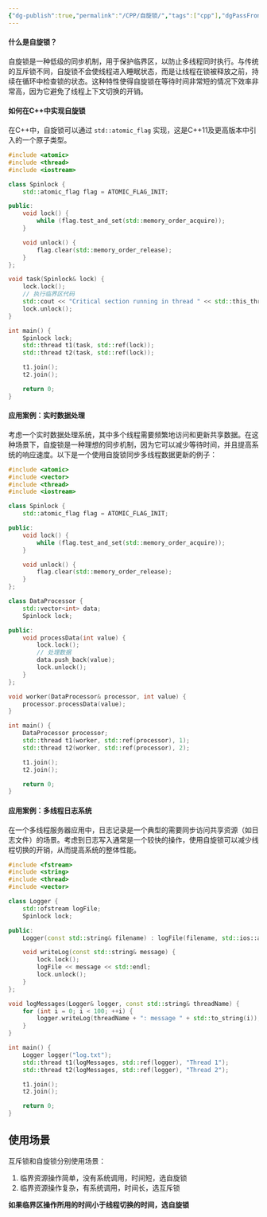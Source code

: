 ```yaml
---
{"dg-publish":true,"permalink":"/CPP/自旋锁/","tags":["cpp"],"dgPassFrontmatter":true,"noteIcon":"","created":"2024-07-07T01:56:59.926+08:00","updated":"2024-07-08T15:38:45.966+08:00"}
---
```




#### 什么是自旋锁？

自旋锁是一种低级的同步机制，用于保护临界区，以防止多线程同时执行。与传统的互斥锁不同，自旋锁不会使线程进入睡眠状态，而是让线程在锁被释放之前，持续在循环中检查锁的状态。这种特性使得自旋锁在等待时间非常短的情况下效率非常高，因为它避免了线程上下文切换的开销。

#### 如何在C++中实现自旋锁

在C++中，自旋锁可以通过 `std::atomic_flag` 实现，这是C++11及更高版本中引入的一个原子类型。

```cpp
#include <atomic>
#include <thread>
#include <iostream>

class Spinlock {
    std::atomic_flag flag = ATOMIC_FLAG_INIT;

public:
    void lock() {
        while (flag.test_and_set(std::memory_order_acquire));
    }

    void unlock() {
        flag.clear(std::memory_order_release);
    }
};

void task(Spinlock& lock) {
    lock.lock();
    // 执行临界区代码
    std::cout << "Critical section running in thread " << std::this_thread::get_id() << std::endl;
    lock.unlock();
}

int main() {
    Spinlock lock;
    std::thread t1(task, std::ref(lock));
    std::thread t2(task, std::ref(lock));

    t1.join();
    t2.join();

    return 0;
}
```

#### 应用案例：实时数据处理

考虑一个实时数据处理系统，其中多个线程需要频繁地访问和更新共享数据。在这种场景下，自旋锁是一种理想的同步机制，因为它可以减少等待时间，并且提高系统的响应速度。以下是一个使用自旋锁同步多线程数据更新的例子：

```cpp
#include <atomic>
#include <vector>
#include <thread>
#include <iostream>

class Spinlock {
    std::atomic_flag flag = ATOMIC_FLAG_INIT;

public:
    void lock() {
        while (flag.test_and_set(std::memory_order_acquire));
    }

    void unlock() {
        flag.clear(std::memory_order_release);
    }
};

class DataProcessor {
    std::vector<int> data;
    Spinlock lock;

public:
    void processData(int value) {
        lock.lock();
        // 处理数据
        data.push_back(value);
        lock.unlock();
    }
};

void worker(DataProcessor& processor, int value) {
    processor.processData(value);
}

int main() {
    DataProcessor processor;
    std::thread t1(worker, std::ref(processor), 1);
    std::thread t2(worker, std::ref(processor), 2);

    t1.join();
    t2.join();

    return 0;
}
```

#### 应用案例：多线程日志系统

在一个多线程服务器应用中，日志记录是一个典型的需要同步访问共享资源（如日志文件）的场景。考虑到日志写入通常是一个较快的操作，使用自旋锁可以减少线程切换的开销，从而提高系统的整体性能。

```cpp
#include <fstream>
#include <string>
#include <thread>
#include <vector>

class Logger {
    std::ofstream logFile;
    Spinlock lock;

public:
    Logger(const std::string& filename) : logFile(filename, std::ios::app) {}

    void writeLog(const std::string& message) {
        lock.lock();
        logFile << message << std::endl;
        lock.unlock();
    }
};

void logMessages(Logger& logger, const std::string& threadName) {
    for (int i = 0; i < 100; ++i) {
        logger.writeLog(threadName + ": message " + std::to_string(i));
    }
}

int main() {
    Logger logger("log.txt");
    std::thread t1(logMessages, std::ref(logger), "Thread 1");
    std::thread t2(logMessages, std::ref(logger), "Thread 2");

    t1.join();
    t2.join();

    return 0;
}


```

## 使用场景

互斥锁和自旋锁分别使用场景：
1. 临界资源操作简单，没有系统调用，时间短，选自旋锁
2. 临界资源操作复杂，有系统调用，时间长，选互斥锁

**如果临界区操作所用的时间小于线程切换的时间，选自旋锁**